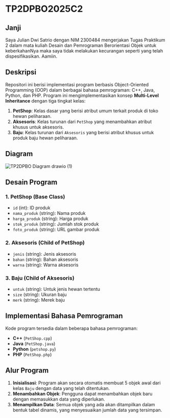 # TP2DPBO2025C2

## Janji
Saya Julian Dwi Satrio dengan NIM 2300484 mengerjakan Tugas Praktikum 2 dalam mata kuliah Desain dan Pemrograman Berorientasi Objek untuk keberkahanNya maka saya tidak melakukan kecurangan seperti yang telah dispesifikasikan. Aamiin.

## Deskripsi

Repositori ini berisi implementasi program berbasis Object-Oriented Programming (OOP) dalam berbagai bahasa pemrograman: C++, Java, Python, dan PHP. Program ini mengimplementasikan konsep **Multi-Level Inheritance** dengan tiga tingkat kelas:

1. **PetShop**: Kelas dasar yang berisi atribut umum terkait produk di toko hewan peliharaan.
2. **Aksesoris**: Kelas turunan dari `PetShop` yang menambahkan atribut khusus untuk aksesoris.
3. **Baju**: Kelas turunan dari `Aksesoris` yang berisi atribut khusus untuk produk baju hewan peliharaan.

## Diagram

![TP2DPBO Diagram drawio (1)](https://github.com/user-attachments/assets/8b43c823-d653-4125-af4d-160b8e7382b9)

## Desain Program

### **1. PetShop (Base Class)**

- `id` (int): ID produk
- `nama_produk` (string): Nama produk
- `harga_produk` (string): Harga produk
- `stok_produk` (string): Jumlah stok produk
- `foto_produk` (string): URL gambar produk

### **2. Aksesoris (Child of PetShop)**

- `jenis` (string): Jenis aksesoris
- `bahan` (string): Bahan aksesoris
- `warna` (string): Warna aksesoris

### **3. Baju (Child of Aksesoris)**

- `untuk` (string): Untuk jenis hewan tertentu
- `size` (string): Ukuran baju
- `merk` (string): Merek baju

## Implementasi Bahasa Pemrograman

Kode program tersedia dalam beberapa bahasa pemrograman:

- **C++** (`PetShop.cpp`)
- **Java** (`PetShop.java`)
- **Python** (`petshop.py`)
- **PHP** (`PetShop.php`)

## Alur Program

1. **Inisialisasi**: Program akan secara otomatis membuat 5 objek awal dari kelas `Baju` dengan data yang telah ditentukan.
2. **Menambahkan Objek**: Pengguna dapat menambahkan objek baru dengan memasukkan data yang diperlukan.
3. **Menampilkan Data**: Semua objek yang ada akan ditampilkan dalam bentuk tabel dinamis, yang menyesuaikan jumlah data yang tersimpan.

